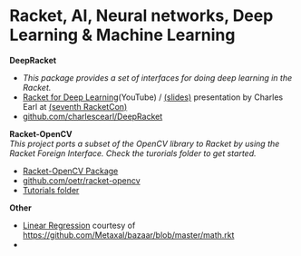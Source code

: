 # Racket, AI,  Neural networks, Deep Learning & Machine Learning

**DeepRacket**  
* _This package provides a set of interfaces for doing deep learning in the Racket._
* [Racket for Deep Learning](https://youtu.be/ijS4hrtMTAc)(YouTube) / [(slides)](http://con.racket-lang.org/2017/earl.pdf) presentation by Charles Earl at [(seventh RacketCon)](http://con.racket-lang.org/2017/)
* [github.com/charlescearl/DeepRacket](https://github.com/charlescearl/DeepRacket)

**Racket-OpenCV**  
_This project ports a subset of the OpenCV library to Racket by using the Racket Foreign Interface. Check the turorials folder to get started._  
* [Racket-OpenCV Package](https://pkgs.racket-lang.org/package/opencv)
* [github.com/oetr/racket-opencv](https://github.com/oetr/racket-opencv)
* [Tutorials folder](https://github.com/oetr/racket-opencv/tree/master/tutorials)

**Other** 
* [Linear Regression](https://gist.github.com/spdegabrielle/f28cd93ffca4e3086d2ab0bd66bd802d) courtesy of <https://github.com/Metaxal/bazaar/blob/master/math.rkt>
* 
